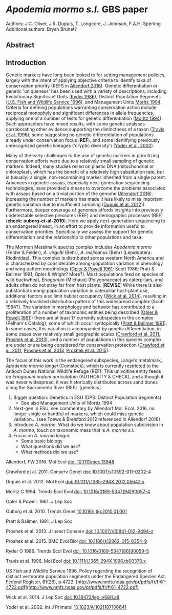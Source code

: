 # *Apodemia mormo s.l.* GBS paper

Authors: J.C. Oliver, J.R. Dupuis, T. Longcore, J. Johnson, F.A.H. Sperling
Additional authors: Bryan Brunet?

## Abstract

## Introduction
Genetic markers have long been looked to for setting management policies, largely with the intent of applying objective criteria to identify taxa of conservation priority (REFS in [Allendorf 2016](#allendorf-2016)). Genetic differentiation or genetic 'uniqueness' has been used with a variety of descriptions, including Evolutionary Significant Units ([Ryder 1986](#ryder-1986)), Distinct Population Segments ([U.S. Fish and Wildlife Service 1996](#usfws-1996)), and Management Units [Moritz 1994](#moritz-1994). Criteria for defining populations warranting conservation action include reciprocal monophyly and significant differences in allele frequencies, applying one of a number of tests for genetic differentiation ([Moritz 1994](#moritz-1994)). Such approaches have mixed results, with some genetic analyses corroborating other evidence supporting the distinctness of a taxon ([Travis et al. 1996](#travis-et-al-1996)), some suggesting no genetic differentiation of populations already under conservation focus (**REF**), and some identifying previously unrecognized genetic lineages ('cryptic diversity') ([Yoder et al. 2002](#yoder-et-al-2002)).

Many of the early challenges to the use of genetic markers in prioritizing conservation efforts were due to a relatively small sampling of genetic markers. Indeed, many studies relied on plastic DNA (mitochondrial or chloroplast), which has the benefit of a relatively high substitution rate, but is (usually) a single, non-recombining marker inherited from a single parent. Advances in genetic assays, especially next-generation sequencing technologies, have provided a means to overcome the problems associated with assays based on a trivial portion of the genome ([Allendorf 2016](#allendorf-2016)). Increasing the number of markers has made it less likely to miss important genetic variation due to insufficient sampling ([Dupuis et al. 2012](#dupuis-et-al-2012)]). Furthermore, deeper coverage of genomes affords insights into previously undetectable selective pressures (REF) and demographic processes (REF) (**check: ouborg-et-al-2010**). Here we apply next-generation sequencing to an endangered insect, in an effort to provide information useful to conservation priorities. Specifically we assess the support for genetic differentiation and the relationship to other populations and taxa.

The Mormon Metalmark species complex includes _Apodemia mormo_ (Felder & Felder), _A. virgulti_ (Behr), _A. mejicanus_ (Behr) (Lepidoptera: Riodinidae). This complex is distributed across western North America and is characterized by considerable among-population variation in phenology and wing pattern morphology ([Opler & Powell 1961](#opler-powell-1961); Scott 1986; Pratt & Ballmer 1991, Opler & Wright? More?). Most populations feed on species of wild buckwheat, _Eriogonum_ (Michaux) (Polygonaceae) as caterpillars, and adults often do not stray far from host plants. [**REVISE**] While there is also substantial among-population variation in caterpillar host-plant use, additional factors also limit habitat occupancy ([Wick et al. 2014](#wick-et-al-2014)), resulting in a relatively localized distribution pattern of this widespread complex (Scott 1984?). The variation in morphology and behavior has contributed to a proliferation of a number of taxonomic entities being described ([Opler & Powell 1961](#opler-powell-1961)): there are at least 17 currently subspecies in the complex (Pelham's Catalog), some of which occur syntopically ([Pratt & Ballmer 1991](#pratt-ballmer-1991)). In some cases, this variation is accompanied by genetic differentiation, in some cases over relatively small geographic scales ([Crawford et al. 2011](#crawford-et-al-2011), [Proshek et al. 2013](#proshek-et-al-2013)), and a number of populations in this species complex are under or are being considered for conservation protection ([Crawford et al. 2011](#crawford-et-al-2011), [Proshek et al. 2013](#proshek-et-al-2013), [Proshek et al. 2015](#proshek-et-al-2015)).

The focus of this work is the endangered subspecies, Lange's metalmark, _Apodemia mormo langei_ (Comstock), which is currently restricted to the Antioch Dunes National Wildlife Refuge (REF). This univoltine entity feeds on _Eriogonum nudum auriculatum_ (AUTHORITY & CHECK), and although it was never widespread, it was historically distributed across sand dunes along the Sacramento River (REF). [genetics]

1. Bigger question: Genetics in ESU (DPS: Distinct Population Segments)
    + See also Management Units of Mortiz 1994
2. Next-gen in ESU, see commentary by Allendorf Mol. Ecol. 2016, no longer single or handful of markers, which could miss genetic variation... (see Toews & Brelsford 2012 referenced in Allendorf 2016)
3. Introduce _A. mormo_. What do we know about population subdivision in _A. mormo_, touch on taxonomic mess that is _A. mormo s.l._
4. Focus on _A. mormo langei_.
    + Some basic biology
    + What questions did we ask?
    + What methods did we use?

<a name="allendorf-2016">Allendorf, FW</a> 2016. Mol Ecol [doi: 10.1111/mec.13948](http://dx.doi.org/10.1111/mec.13948)

<a name="crawford-et-al-2011">Crawford et al.</a> 2011. Conserv Genet [doi: 10.1007/s10592-011-0202-4](http://dx.doi.org/10.1007/s10592-011-0202-4)

<a name="dupuis-et-al-2012">Dupuis et al.</a> 2012. Mol Ecol [doi: 10.1111/j.1365-294X.2012.05642.x](http:dx.doi.org/10.1111/j.1365-294X.2012.05642.x)

<a name="moritz-1994">Moritz C</a> 1994. Trends Ecol Evol [doi: 10.1016/0169-5347(94)90057-4](http://dx.doi.org/10.1016/0169-5347%2894%2990057-4)

<a name="opler-powell-1961">Opler & Powell.</a> 1961. J Lep Soc

<a name="ouborg-et-al-2010">Ouborg et al.</a> 2010. Trends Genet [10.1016/j.tig.2010.01.001](http://dx.doi.org/10.1016/j.tig.2010.01.001)

<a name="pratt-ballmer-1991">Pratt & Ballmer.</a> 1991. J Lep Soc

<a name="proshek-et-al-2013">Proshek et al.</a> 2013. J Insect Conserv [doi: 10.1007/s10841-012-9494-z](http://dx.doi.org/10.1007/s10841-012-9494-z)

<a name="proshek-et-al-2015">Proshek et al.</a> 2015. BMC Evol Biol [doi: 10.1186/s12862-015-0354-9](http://dx.doi.org/10.1186/s12862-015-0354-9)

<a name="ryder-1986">Ryder O</a> 1986. Trends Ecol Evol [doi: 10.1016/0169-5347(86)90059-5](http://dx.doi.org/10.1016/0169-5347%2886%2990059-5)

<a name="travis-et-al-1996">Travis et al.</a> 1996. Mol Ecol [doi: 10.1111/j.1365-294X.1996.tb00370.x](http://dx.doi.org/10.1111/j.1365-294X.1996.tb00370.x)

<a name="usfws-1996">US Fish and Wildlife Service</a> 1996. Policy regarding the recognition of distinct vertebrate population segments under the Endangered Species Act. Federal Register, 61(26), p.4722. [http://www.nmfs.noaa.gov/pr/pdfs/fr/fr61-4722.pdf](http://www.nmfs.noaa.gov/pr/pdfs/fr/fr61-4722.pdf)

<a name="wick-et-al-2014">Wick et al.</a> 2014. J Lep Soc [doi: 10.18473/lepi.v68i1.a8](http://dx.doi.org/10.18473/lepi.v68i1.a8)

<a name="yoder-et-al-2002">Yoder et al.</a> 2002. Int J Primatol [10.1023/A:1021187106641](http://dx.doi.org/10.1023/A:1021187106641)
